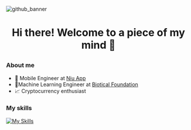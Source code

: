 ![github_banner](https://github.com/user-attachments/assets/4d375acb-8f8f-41db-99d6-877265ce7ee8)

# <p style="text-align: center;"> Hi there! Welcome to a piece of my mind 👋 </p>

### About me
- 📱 Mobile Engineer at [Niu App](https://www.niuapp.io/sv)
- 🌟Machine Learning Engineer at [Biotical Foundation](#)
- 📈 Cryptocurrency enthusiast

### My skills
[![My Skills](https://skillicons.dev/icons?i=python,anaconda,flask,fastapi,r,flutter,js,docker,aws,gcp&perline=5)](https://skillicons.dev)
